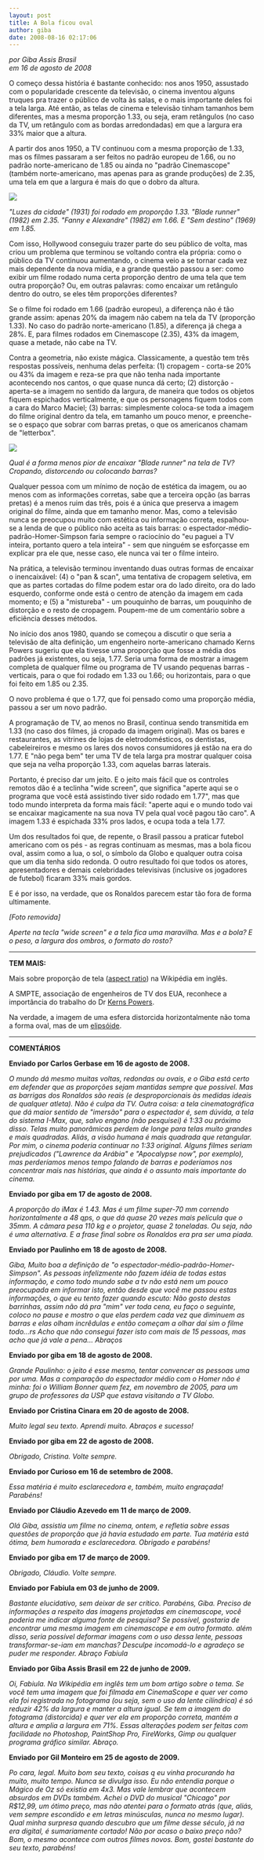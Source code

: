 ```yaml
---
layout: post
title: A Bola ficou oval
author: giba
date: 2008-08-16 02:17:06
---
```

*por Giba Assis Brasil*\
*em 16 de agosto de 2008*

O começo dessa história é bastante conhecido: nos anos 1950, assustado com o popularidade crescente da televisão, o cinema inventou alguns truques pra trazer o público de volta às salas, e o mais importante deles foi a tela larga. Até então, as telas de cinema e televisão tinham tamanhos bem diferentes, mas a mesma proporção 1.33, ou seja, eram retângulos (no caso da TV, um retângulo com as bordas arredondadas) em que a largura era 33% maior que a altura.

A partir dos anos 1950, a TV continuou com a mesma proporção de 1.33, mas os filmes passaram a ser feitos no padrão europeu de 1.66, ou no padrão norte-americano de 1.85 ou ainda no "padrão Cinemascope" (também norte-americano, mas apenas para as grande produções) de 2.35, uma tela em que a largura é mais do que o dobro da altura.

![](/uploads/wide1.jpg)

*"Luzes da cidade" (1931) foi rodado em proporção 1.33. "Blade runner" (1982) em 2.35. "Fanny e Alexandre" (1982) em 1.66. E "Sem destino" (1969) em 1.85.*

Com isso, Hollywood conseguiu trazer parte do seu público de volta, mas criou um problema que terminou se voltando contra ela própria: como o público da TV continuou aumentando, o cinema veio a se tornar cada vez mais dependente da nova mídia, e a grande questão passou a ser: como exibir um filme rodado numa certa proporção dentro de uma tela que tem outra proporção? Ou, em outras palavras: como encaixar um retângulo dentro do outro, se eles têm proporções diferentes?

Se o filme foi rodado em 1.66 (padrão europeu), a diferença não é tão grande assim: apenas 20% da imagem não cabem na tela da TV (proporção 1.33). No caso do padrão norte-americano (1.85), a diferença já chega a 28%. E, para filmes rodados em Cinemascope (2.35), 43% da imagem, quase a metade, não cabe na TV.

Contra a geometria, não existe mágica. Classicamente, a questão tem três respostas possíveis, nenhuma delas perfeita: (1) cropagem - corta-se 20% ou 43% da imagem e reza-se pra que não tenha nada importante acontecendo nos cantos, o que quase nunca dá certo; (2) distorção - aperta-se a imagem no sentido da largura, de maneira que todos os objetos fiquem espichados verticalmente, e que os personagens fiquem todos com a cara do Marco Maciel; (3) barras: simplesmente coloca-se toda a imagem do filme original dentro da tela, em tamanho um pouco menor, e preenche-se o espaço que sobrar com barras pretas, o que os americanos chamam de "letterbox".

![](/uploads/wide2.jpg)

*Qual é a forma menos pior de encaixar "Blade runner" na tela de TV? Cropando, distorcendo ou colocando barras?* 

Qualquer pessoa com um mínimo de noção de estética da imagem, ou ao menos com as informações corretas, sabe que a terceira opção (as barras pretas) é a menos ruim das três, pois é a única que preserva a imagem original do filme, ainda que em tamanho menor. Mas, como a televisão nunca se preocupou muito com estética ou informação correta, espalhou-se a lenda de que o público não aceita as tais barras: o espectador-médio-padrão-Homer-Simpson faria sempre o raciocínio do "eu paguei a TV inteira, portanto quero a tela inteira" - sem que ninguém se esforçasse em explicar pra ele que, nesse caso, ele nunca vai ter o filme inteiro.

Na prática, a televisão terminou inventando duas outras formas de encaixar o inencaixável: (4) o "pan & scan", uma tentativa de cropagem seletiva, em que as partes cortadas do filme podem estar ora do lado direito, ora do lado esquerdo, conforme onde está o centro de atenção da imagem em cada momento; e (5) a "mistureba" - um pouquinho de barras, um pouquinho de distorção e o resto de cropagem. Poupem-me de um comentário sobre a eficiência desses métodos.

No início dos anos 1980, quando se começou a discutir o que seria a televisão de alta definição, um engenheiro norte-americano chamado Kerns Powers sugeriu que ela tivesse uma proporção que fosse a média dos padrões já existentes, ou seja, 1.77. Seria uma forma de mostrar a imagem completa de qualquer filme ou programa de TV usando pequenas barras - verticais, para o que foi rodado em 1.33 ou 1.66; ou horizontais, para o que foi feito em 1.85 ou 2.35.

O novo problema é que o 1.77, que foi pensado como uma proporção média, passou a ser um novo padrão.

A programação de TV, ao menos no Brasil, continua sendo transmitida em 1.33 (no caso dos filmes, já cropado da imagem original). Mas os bares e restaurantes, as vitrines de lojas de eletrodomésticos, os dentistas, cabeleireiros e mesmo os lares dos novos consumidores já estão na era do 1.77. E "não pega bem" ter uma TV de tela larga pra mostrar qualquer coisa que seja na velha proporção 1.33, com aquelas barras laterais.

Portanto, é preciso dar um jeito. E o jeito mais fácil que os controles remotos dão é a teclinha "wide screen", que significa "aperte aqui se o programa que você está assistindo tiver sido rodado em 1.77", mas que todo mundo interpreta da forma mais fácil: "aperte aqui e o mundo todo vai se encaixar magicamente na sua nova TV pela qual você pagou tão caro". A imagem 1.33 é espichada 33% pros lados, e ocupa toda a tela 1.77.

Um dos resultados foi que, de repente, o Brasil passou a praticar futebol americano com os pés - as regras continuam as mesmas, mas a bola ficou oval, assim como a lua, o sol, o símbolo da Globo e qualquer outra coisa que um dia tenha sido redonda. O outro resultado foi que todos os atores, apresentadores e demais celebridades televisivas (inclusive os jogadores de futebol) ficaram 33% mais gordos.

E é por isso, na verdade, que os Ronaldos parecem estar tão fora de forma ultimamente.

*\[﻿Foto removida]*

*Aperte na tecla "wide screen" e a tela fica uma maravilha. Mas e a bola? E o peso, a largura dos ombros, o formato do rosto?* 

- - -

**TEM MAIS:**

Mais sobre proporção de tela ([aspect ratio](http://en.wikipedia.org/wiki/Aspect*ratio*%28image%29)) na Wikipédia em inglês.

A SMPTE, associação de engenheiros de TV dos EUA, reconhece a importância do trabalho do Dr [Kerns Powers](http://www.smpte.org.au/societynews2003-06.asp).

Na verdade, a imagem de uma esfera distorcida horizontalmente não toma a forma oval, mas de um [elipsóide](http://pt.wikipedia.org/wiki/Elips%C3%B3ide).

- - -

**COMENTÁRIOS**

**Enviado por Carlos Gerbase em 16 de agosto de 2008.**

*O mundo dá mesmo muitas voltas, redondas ou ovais, e o Giba está certo em defender que as proporções sejam mantidas sempre que possível. Mas as barrigas dos Ronaldos são reais (e desproporcionais às medidas ideais de qualquer atleta). Não é culpa da TV. Outra coisa: a tela cinematográfica que dá maior sentido de "imersão" para o espectador é, sem dúvida, a tela do sistema I-Max, que, salvo engano (não pesquisei) é 1:33 ou próximo disso. Telas muito panorâmicas perdem de longe para telas muito grandes e mais quadradas. Aliás, a visão humana é mais quadrada que retangular. Por mim, o cinema poderia continuar no 1:33 original. Alguns filmes seriam prejudicados ("Lawrence da Arábia" e "Apocalypse now", por exemplo), mas perderíamos menos tempo falando de barras e poderíamos nos concentrar mais nas histórias, que ainda é o assunto mais importante do cinema.*

**Enviado por giba em 17 de agosto de 2008.**

*A proporção do iMax é 1.43. Mas é um filme super-70 mm correndo horizontalmente a 48 qps, o que dá quase 20 vezes mais película que o 35mm. A câmara pesa 110 kg e o projetor, quase 2 toneladas. Ou seja, não é uma alternativa. E a frase final sobre os Ronaldos era pra ser uma piada.*

**Enviado por Paulinho em 18 de agosto de 2008.**

*Giba, Muito boa a definição de "o espectador-médio-padrão-Homer-Simpson". As pessoas infelizmente não fazem idéia de todas estas informação, e como todo mundo sabe a tv não está nem um pouco preocupada em informar isto, então desde que você me passou estas informações, o que eu tento fazer quando escuto: Não gosto destas barrinhas, assim não dá pra "mim" ver toda cena, eu faço o seguinte, coloco no pause e mostro o que elas perdem cada vez que diminuem as barras e elas olham incrêdulas e então começam a olhar daí sim o filme todo...rs Acho que não consegui fazer isto com mais de 15 pessoas, mas acho que já vale a pena... Abraços*

**Enviado por giba em 18 de agosto de 2008.**

*Grande Paulinho: o jeito é esse mesmo, tentar convencer as pessoas uma por uma. Mas a comparação do espectador médio com o Homer não é minha: foi o William Bonner quem fez, em novembro de 2005, para um grupo de professores da USP que estava visitando a TV Globo.*

**Enviado por Cristina Cinara em 20 de agosto de 2008.**

*Muito legal seu texto. Aprendi muito. Abraços e sucesso!*

**Enviado por giba em 22 de agosto de 2008.**

*Obrigado, Cristina. Volte sempre.*

**Enviado por Curioso em 16 de setembro de 2008.**

*Essa matéria é muito esclarecedora e, também, muito engraçada! Parabéns!*

**Enviado por Cláudio Azevedo em 11 de março de 2009.**

*Olá Giba, assistia um filme no cinema, ontem, e refletia sobre essas questões de proporção que já havia estudado em parte. Tua matéria está ótima, bem humorada e esclarecedora. Obrigado e parabéns!*

**Enviado por giba em 17 de março de 2009.**

*Obrigado, Cláudio. Volte sempre.*

**Enviado por Fabiula em 03 de junho de 2009.**

*Bastante elucidativo, sem deixar de ser crítico. Parabéns, Giba. Preciso de informações a respeito das imagens projetadas em cinemascope, você poderia me indicar alguma fonte de pesquisa? Se possível, gostaria de encontrar uma mesma imagem em cinemascope e em outro formato. além disso, seria possível deformar imagens com o uso dessa lente, pessoas transformar-se-iam em manchas? Desculpe incomodá-lo e agradeço se puder me responder. Abraço Fabiula*

**Enviado por Giba Assis Brasil em 22 de junho de 2009.**

*Oi, Fabiula. Na Wikipédia em inglês tem um bom artigo sobre o tema. Se você tem uma imagem que foi filmada em CinemaScope e quer ver como ela foi registrada no fotograma (ou seja, sem o uso da lente cilíndrica) é só reduzir 42% da largura e manter a altura igual. Se tem a imagem do fotograma (distorcida) e quer ver ela em proporção correta, mantém a altura e amplia a largura em 71%. Essas alterações podem ser feitas com facilidade no Photoshop, PaintShop Pro, FireWorks, Gimp ou qualquer programa gráfico similar. Abraço.*

**Enviado por Gil Monteiro em 25 de agosto de 2009.**

*Po cara, legal. Muito bom seu texto, coisas q eu vinha procurando ha muito, muito tempo. Nunca se divulga isso. Eu não entendia porque o Mágico de Oz só existia em 4x3. Mas vale lembrar que acontecem absurdos em DVDs também. Achei o DVD do musical "Chicago" por R$12,99, um ótimo preço, mas não atentei para o formato atrás (que, aliás, vem sempre escondido e em letras minúsculas, nunca no mesmo lugar). Qual minha surpresa quando descubro que um filme desse século, já na era digital, é sumariamente cortado! Não por acaso o baixo preço não? Bom, o mesmo acontece com outros filmes novos. Bom, gostei bastante do seu texto, parabéns!*